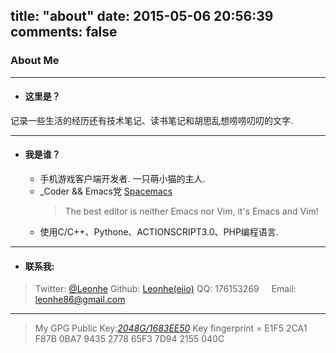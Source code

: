title: "about"
date: 2015-05-06 20:56:39
comments: false
---

### About Me
----------------------

* #### 这里是？
记录一些生活的经历还有技术笔记、读书笔记和胡思乱想唠唠叨叨的文字.

----------------------

* #### 我是谁？
  * 手机游戏客户端开发者. 一只萌小猫的主人.
  * _Coder && Emacs党 
    [Spacemacs](http://spacemacs.org/)
    >The best editor is neither Emacs nor Vim, it's Emacs and Vim!
  * 使用C/C++、Pythone、ACTIONSCRIPT3.0、PHP编程语言.
  
-----------------------
* #### 联系我:
 >Twitter: [@Leonhe]
 >Github: [Leonhe(eiio)]
 >QQ: 176153269 &nbsp; &nbsp; Email: [leonhe86@gmail.com]
 
 -----------------------
 >My GPG Public Key:[*2048G/1683EE50*](https://sks-keyservers.net/pks/lookup?op=vindex&search=leonhe86%40gmail.com)
 >Key fingerprint = E1F5 2CA1 F87B 0BA7 9435  2778 65F3 7D94 2155 040C

[leonhe86@gmail.com]: mailto:leonhe86@gmail.com
[@Leonhe]:https://twitter.com/leonhe
[Leonhe(eiio)]:https://github.com/leonhe
